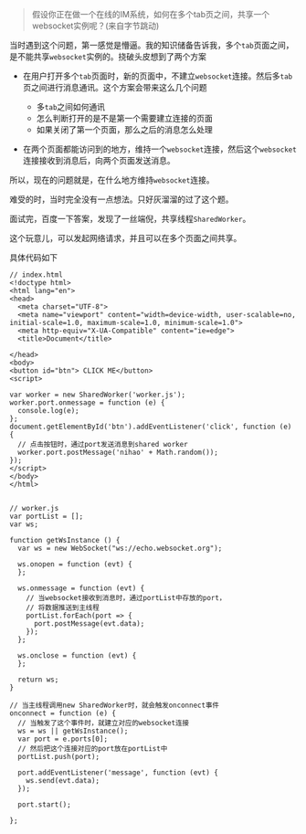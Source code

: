 > 假设你正在做一个在线的IM系统，如何在多个tab页之间，共享一个websocket实例呢？(来自字节跳动)

当时遇到这个问题，第一感觉是懵逼。我的知识储备告诉我，多个`tab`页面之间，是不能共享`websocket`实例的。挠破头皮想到了两个方案

* 在用户打开多个`tab`页面时，新的页面中，不建立`websocket`连接。然后多`tab`页之间进行消息通讯。这个方案会带来这么几个问题

    - 多`tab`之间如何通讯
    - 怎么判断打开的是不是第一个需要建立连接的页面
    - 如果关闭了第一个页面，那么之后的消息怎么处理

* 在两个页面都能访问到的地方，维持一个`websocket`连接，然后这个`websocket`连接接收到消息后，向两个页面发送消息。

所以，现在的问题就是，在什么地方维持`websocket`连接。

难受的时，当时完全没有一点想法。只好灰溜溜的过了这个题。

面试完，百度一下答案，发现了一丝端倪，共享线程`SharedWorker`。

这个玩意儿，可以发起网络请求，并且可以在多个页面之间共享。

具体代码如下

```
// index.html
<!doctype html>
<html lang="en">
<head>
  <meta charset="UTF-8">
  <meta name="viewport" content="width=device-width, user-scalable=no, initial-scale=1.0, maximum-scale=1.0, minimum-scale=1.0">
  <meta http-equiv="X-UA-Compatible" content="ie=edge">
  <title>Document</title>

</head>
<body>
<button id="btn"> CLICK ME</button>
<script>

var worker = new SharedWorker('worker.js');
worker.port.onmessage = function (e) {
  console.log(e);
};
document.getElementById('btn').addEventListener('click', function (e) {
  // 点击按钮时，通过port发送消息到shared worker
  worker.port.postMessage('nihao' + Math.random());
});
</script>
</body>
</html>


// worker.js
var portList = [];
var ws;

function getWsInstance () {
  var ws = new WebSocket("ws://echo.websocket.org");

  ws.onopen = function (evt) {
  };

  ws.onmessage = function (evt) {
    // 当websocket接收到消息时，通过portList中存放的port，
    // 将数据推送到主线程
    portList.forEach(port => {
      port.postMessage(evt.data);
    });
  };

  ws.onclose = function (evt) {
  };

  return ws;
}

// 当主线程调用new SharedWorker时，就会触发onconnect事件
onconnect = function (e) {
  // 当触发了这个事件时，就建立对应的websocket连接
  ws = ws || getWsInstance();
  var port = e.ports[0];
  // 然后把这个连接对应的port放在portList中
  portList.push(port);

  port.addEventListener('message', function (evt) {
    ws.send(evt.data);
  });

  port.start();

};


```
